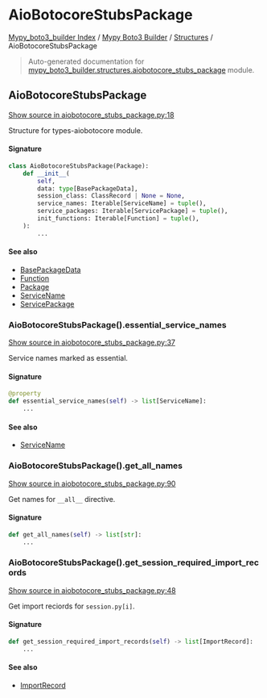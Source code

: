 # AioBotocoreStubsPackage

[Mypy_boto3_builder Index](../../README.md#mypy_boto3_builder-index) /
[Mypy Boto3 Builder](../index.md#mypy-boto3-builder) /
[Structures](./index.md#structures) /
AioBotocoreStubsPackage

> Auto-generated documentation for [mypy_boto3_builder.structures.aiobotocore_stubs_package](https://github.com/youtype/mypy_boto3_builder/blob/main/mypy_boto3_builder/structures/aiobotocore_stubs_package.py) module.

## AioBotocoreStubsPackage

[Show source in aiobotocore_stubs_package.py:18](https://github.com/youtype/mypy_boto3_builder/blob/main/mypy_boto3_builder/structures/aiobotocore_stubs_package.py#L18)

Structure for types-aiobotocore module.

#### Signature

```python
class AioBotocoreStubsPackage(Package):
    def __init__(
        self,
        data: type[BasePackageData],
        session_class: ClassRecord | None = None,
        service_names: Iterable[ServiceName] = tuple(),
        service_packages: Iterable[ServicePackage] = tuple(),
        init_functions: Iterable[Function] = tuple(),
    ):
        ...
```

#### See also

- [BasePackageData](../package_data.md#basepackagedata)
- [Function](./function.md#function)
- [Package](./package.md#package)
- [ServiceName](../service_name.md#servicename)
- [ServicePackage](./service_package.md#servicepackage)

### AioBotocoreStubsPackage().essential_service_names

[Show source in aiobotocore_stubs_package.py:37](https://github.com/youtype/mypy_boto3_builder/blob/main/mypy_boto3_builder/structures/aiobotocore_stubs_package.py#L37)

Service names marked as essential.

#### Signature

```python
@property
def essential_service_names(self) -> list[ServiceName]:
    ...
```

#### See also

- [ServiceName](../service_name.md#servicename)

### AioBotocoreStubsPackage().get_all_names

[Show source in aiobotocore_stubs_package.py:90](https://github.com/youtype/mypy_boto3_builder/blob/main/mypy_boto3_builder/structures/aiobotocore_stubs_package.py#L90)

Get names for `__all__` directive.

#### Signature

```python
def get_all_names(self) -> list[str]:
    ...
```

### AioBotocoreStubsPackage().get_session_required_import_records

[Show source in aiobotocore_stubs_package.py:48](https://github.com/youtype/mypy_boto3_builder/blob/main/mypy_boto3_builder/structures/aiobotocore_stubs_package.py#L48)

Get import reciords for `session.py[i]`.

#### Signature

```python
def get_session_required_import_records(self) -> list[ImportRecord]:
    ...
```

#### See also

- [ImportRecord](../import_helpers/import_record.md#importrecord)



